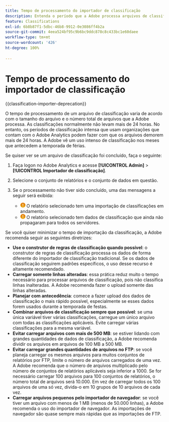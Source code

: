 ```yaml
---
title: Tempo de processamento do importador de classificação
description: Entenda o período que a Adobe processa arquivos de classificação e como minimizar o tempo de processamento.
feature: Classifications
exl-id: 6b8b87f1-5dbc-46b8-9912-0e3086ff4b2a
source-git-commit: 4eea524bf95c9b6bc9ddc878c8c433bc1e60daee
workflow-type: tm+mt
source-wordcount: '426'
ht-degree: 100%

---
```


# Tempo de processamento do importador de classificação

{{classification-importer-deprecation}}

O tempo de processamento de um arquivo de classificação varia de acordo com o tamanho do arquivo e o número total de arquivos que a Adobe processa. As classificações normalmente não levam mais de 24 horas. No entanto, os períodos de classificação intensa que usam organizações que contam com o Adobe Analytics podem fazer com que os arquivos demorem mais de 24 horas. A Adobe vê um uso intenso de classificação nos meses que antecedem a temporada de férias.

Se quiser ver se um arquivo de classificação foi concluído, faça o seguinte:

1. Faça logon no Adobe Analytics e acesse **[!UICONTROL Admin]** > **[!UICONTROL Importador de classificação]**.
2. Selecione o conjunto de relatórios e o conjunto de dados em questão.
3. Se o processamento não tiver sido concluído, uma das mensagens a seguir será exibida:

   * ![Aviso](assets/icon_notice_notice.gif) O relatório selecionado tem uma importação de classificações em andamento.
   * ![Aviso](assets/icon_notice_notice.gif) O relatório selecionado tem dados de classificação que ainda não propagaram para todos os servidores.

Se você quiser minimizar o tempo de importação da classificação, a Adobe recomenda seguir as seguintes diretrizes:

* **Use o construtor de regras de classificação quando possível**: o construtor de regras de classificação processa os dados de forma diferente do importador de classificação tradicional. Se os dados de classificação seguirem padrões específicos, o uso desse recurso é altamente recomendado.
* **Carregar somente linhas alteradas**: essa prática reduz muito o tempo necessário para processar arquivos de classificação, pois não classifica linhas inalteradas. A Adobe recomenda fazer o upload somente das linhas alteradas.
* **Planejar com antecedência**: comece a fazer upload dos dados de classificação o mais rápido possível, especialmente se esses dados forem usados durante a temporada de festas.
* **Combinar arquivos de classificação sempre que possível**: se uma única variável tiver várias classificações, carregue um único arquivo com todas as classificações aplicáveis. Evite carregar várias classificações para a mesma variável.
* **Evitar carregar arquivos com mais de 500 MB**: se estiver lidando com grandes quantidades de dados de classificação, a Adobe recomenda dividir os arquivos em arquivos de 100 MB a 500 MB.
* **Evitar carregar grandes quantidades de arquivos no FTP**: se você planeja carregar os mesmos arquivos para muitos conjuntos de relatórios por FTP, limite o número de arquivos carregados de uma vez. A Adobe recomenda que o número de arquivos multiplicado pelo número de conjuntos de relatórios aplicáveis seja inferior a 1000. Se for necessário carregar 100 arquivos para 100 conjuntos de relatórios, o número total de arquivos será 10.000. Em vez de carregar todos os 100 arquivos de uma só vez, divida-o em 10 grupos de 10 arquivos de cada vez.
* **Carregar arquivos pequenos pelo importador de navegador**: se você tiver um arquivo com menos de 1 MB (menos de 50.000 linhas), a Adobe recomenda o uso do importador de navegador. As importações de navegador são quase sempre mais rápidas que as importações de FTP.
